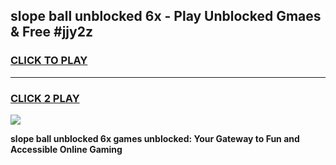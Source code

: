 
## slope ball unblocked 6x - Play Unblocked Gmaes & Free #jjy2z
<h3>
<a href="https://news.freeplayer.one?title=slope_ball_unblocked_6x&ref=24F">CLICK TO PLAY</a></h3>
<hr>

<h3>
<a href="https://news.freeplayer.one?title=slope_ball_unblocked_6x&ref=24F">CLICK 2 PLAY</a>
  
</h3>

<a href="https://news.freeplayer.one?title=slope_ball_unblocked_6x&ref=24F/"><img src="https://clearcache.store/games.png"></a>


**slope ball unblocked 6x games unblocked: Your Gateway to Fun and Accessible Online Gaming**
